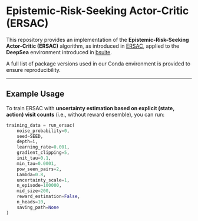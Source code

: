 # Epistemic-Risk-Seeking Actor-Critic (ERSAC)

This repository provides an implementation of the **Epistemic-Risk-Seeking Actor-Critic (ERSAC)** algorithm, as introduced in [ERSAC](https://arxiv.org/abs/2302.09339), applied to the **DeepSea** environment introduced in [bsuite](https://arxiv.org/abs/1908.03568).

A full list of package versions used in our Conda environment is provided to ensure reproducibility.

---

## Example Usage

To train ERSAC with **uncertainty estimation based on explicit (state, action) visit counts** (i.e., without reward ensemble), you can run:

```python
training_data = run_ersac(
    noise_probability=0,
    seed=SEED,
    depth=i,
    learning_rate=0.001,
    gradient_clipping=5,
    init_tau=0.1,
    min_tau=0.0001,
    pow_seen_pairs=2,
    Lambda=0.8,
    uncertainty_scale=1,
    n_episode=100000,
    mid_size=200,
    reward_estimation=False,
    n_heads=10,
    saving_path=None
)

                                          
